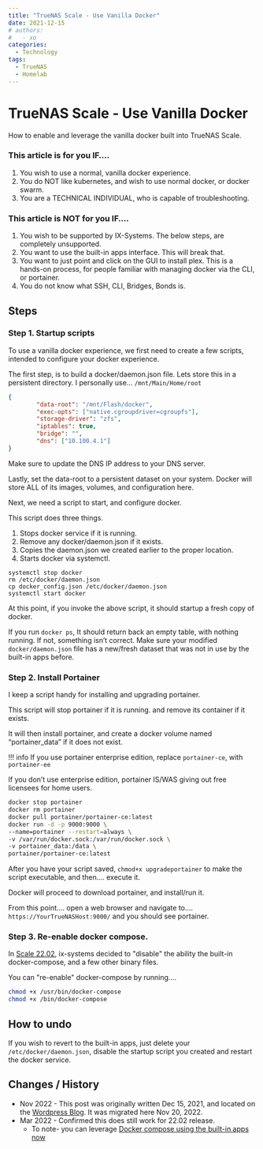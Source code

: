 ```yaml
---
title: "TrueNAS Scale - Use Vanilla Docker"
date: 2021-12-15
# authors:
#   - xo
categories:
  - Technology
tags:
  - TrueNAS
  - Homelab
---
```


# TrueNAS Scale - Use Vanilla Docker

How to enable and leverage the vanilla docker built into TrueNAS Scale.

<!-- more -->

### This article is for you IF….
1. You wish to use a normal, vanilla docker experience.
2. You do NOT like kubernetes, and wish to use normal docker, or docker swarm.
3. You are a TECHNICAL INDIVIDUAL, who is capable of troubleshooting.

### This article is NOT for you IF….
1. You wish to be supported by IX-Systems. The below steps, are completely unsupported.
2. You want to use the built-in apps interface. This will break that.
3. You want to just point and click on the GUI to install plex. This is a hands-on process, for people familiar with managing docker via the CLI, or portainer.
4. You do not know what SSH, CLI, Bridges, Bonds is.

## Steps
### Step 1. Startup scripts

To use a vanilla docker experience, we first need to create a few scripts, intended to configure your docker experience.

The first step, is to build a docker/daemon.json file. Lets store this in a persistent directory. I personally use… `/mnt/Main/Home/root`

``` json title="~/docker_config.json"
{
        "data-root": "/mnt/Flash/docker",
        "exec-opts": ["native.cgroupdriver=cgroupfs"],
        "storage-driver": "zfs",
        "iptables": true,
        "bridge": "",
        "dns": ["10.100.4.1"]
}

```

Make sure to update the DNS IP address to your DNS server.

Lastly, set the data-root to a persistent dataset on your system. Docker will store ALL of its images, volumes, and configuration here.

Next, we need a script to start, and configure docker.

This script does three things.

1. Stops docker service if it is running.
2. Remove any docker/daemon.json if it exists.
3. Copies the daemon.json we created earlier to the proper location.
4. Starts docker via systemctl.

``` shell title="~/setup-docker"
systemctl stop docker
rm /etc/docker/daemon.json
cp docker_config.json /etc/docker/daemon.json
systemctl start docker
```

At this point, if you invoke the above script, it should startup a fresh copy of docker.

If you run `docker ps`, It should return back an empty table, with nothing running. If not, something isn’t correct. Make sure your modified `docker/daemon.json` file has a new/fresh dataset that was not in use by the built-in apps before.

### Step 2. Install Portainer

I keep a script handy for installing and upgrading portainer.

This script will stop portainer if it is running. and remove its container if it exists.

It will then install portainer, and create a docker volume named “portainer_data” if it does not exist.

!!! info
    If you use portainer enterprise edition, replace `portainer-ce`, with `portainer-ee`

If you don’t use enterprise edition, portainer IS/WAS giving out free licensees for home users.

``` bash title="~/upgradeportainer"
docker stop portainer
docker rm portainer
docker pull portainer/portainer-ce:latest
docker run -d -p 9000:9000 \
--name=portainer --restart=always \
-v /var/run/docker.sock:/var/run/docker.sock \
-v portainer_data:/data \
portainer/portainer-ce:latest
```

After you have your script saved, `chmod+x upgradeportainer` to make the script executable, and then…. execute it.

Docker will proceed to download portainer, and install/run it.

From this point…. open a web browser and navigate to…. `https://YourTrueNASHost:9000/` and you should see portainer.

### Step 3. Re-enable docker compose.

In [Scale 22.02](https://jira.ixsystems.com/browse/NAS-115010), ix-systems decided to "disable" the ability the built-in docker-compose, and a few other binary files.

You can "re-enable" docker-compose by running....

``` bash
chmod +x /usr/bin/docker-compose
chmod +x /bin/docker-compose
```


## How to undo

If you wish to revert to the built-in apps, just delete your `/etc/docker/daemon.json`, disable the startup script you created and restart the docker service.



## Changes / History

* Nov 2022 - This post was originally written Dec 15, 2021, and located on the [Wordpress Blog](https://xtremeownage.com/2021/12/15/truenas-scale-use-vanilla-docker/). It was migrated here Nov 20, 2022.
* Mar 2022 - Confirmed this does still work for 22.02 release.
    -  To note- you can leverage [Docker compose using the built-in apps now](https://www.truenas.com/community/threads/truecharts-integrates-docker-compose-with-truenas-scale.99848/)